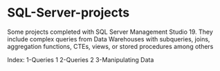 # SQL-Server-projects

Some projects completed with SQL Server Management Studio 19. They include complex queries from Data Warehouses with subqueries, joins, aggregation functions, CTEs, views, or stored procedures among others

Index:
1-Queries 1
2-Queries 2
3-Manipulating Data
